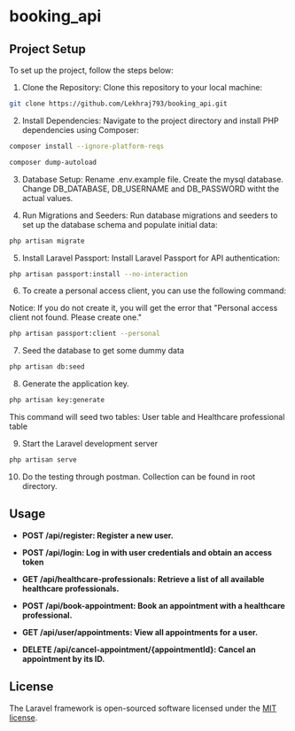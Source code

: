 # booking_api

## Project Setup

To set up the project, follow the steps below:

1. Clone the Repository: Clone this repository to your local machine:

```bash
git clone https://github.com/Lekhraj793/booking_api.git
```


2. Install Dependencies: Navigate to the project directory and install PHP dependencies using Composer:
```bash
composer install --ignore-platform-reqs
```

```bash
composer dump-autoload
```

3. Database Setup: Rename .env.example file. Create the mysql database. Change DB_DATABASE, DB_USERNAME and DB_PASSWORD witht the actual values.

4. Run Migrations and Seeders: Run database migrations and seeders to set up the database schema and populate initial data:

```bash
php artisan migrate
```

5. Install Laravel Passport: Install Laravel Passport for API authentication:

```bash
php artisan passport:install --no-interaction
```

6. To create a personal access client, you can use the following command:

Notice: If you do not create it, you will get the error that "Personal access client not found. Please create one."

```bash
php artisan passport:client --personal

```

7. Seed the database to get some dummy data

```bash
php artisan db:seed 
```

8. Generate the application key.

```bash
php artisan key:generate 
```

This command will seed two tables: User table and Healthcare professional table

9. Start the Laravel development server

```bash
php artisan serve
```

10. Do the testing through postman. Collection can be found in root directory.


## Usage

- **POST /api/register: Register a new user.**

- **POST /api/login: Log in with user credentials and obtain an access token**

- **GET /api/healthcare-professionals: Retrieve a list of all available healthcare professionals.**

- **POST /api/book-appointment: Book an appointment with a healthcare professional.**

- **GET /api/user/appointments: View all appointments for a user.**

- **DELETE /api/cancel-appointment/{appointmentId}: Cancel an appointment by its ID.**

## License

The Laravel framework is open-sourced software licensed under the [MIT license](https://opensource.org/licenses/MIT).
